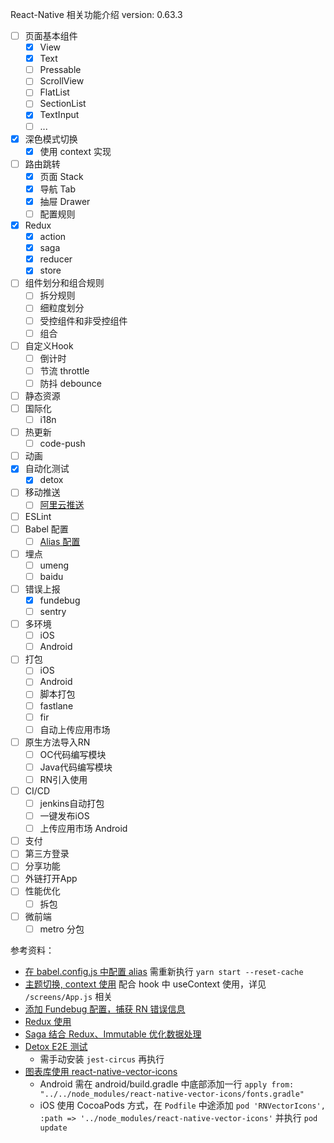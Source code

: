 React-Native 相关功能介绍
version: 0.63.3

- [ ] 页面基本组件
    - [x] View
    - [x] Text
    - [ ] Pressable
    - [ ] ScrollView
    - [ ] FlatList
    - [ ] SectionList
    - [x] TextInput
    - [ ] ...
- [x] 深色模式切换
    - [x] 使用 context 实现
- [ ] 路由跳转
    - [x] 页面 Stack
    - [x] 导航 Tab
    - [x] 抽屉 Drawer
    - [ ] 配置规则
- [x] Redux
    - [x] action
    - [x] saga
    - [x] reducer
    - [x] store
- [ ] 组件划分和组合规则
    - [ ] 拆分规则
    - [ ] 细粒度划分
    - [ ] 受控组件和非受控组件
    - [ ] 组合
- [ ] 自定义Hook
    - [ ] 倒计时
    - [ ] 节流 throttle
    - [ ] 防抖 debounce
- [ ] 静态资源
- [ ] 国际化
    - [ ] i18n
- [ ] 热更新
    - [ ] code-push
- [ ] 动画
- [x] 自动化测试
    - [x] detox
- [ ] 移动推送
  - [ ] [阿里云推送](https://help.aliyun.com/document_detail/53574.html?spm=a2c4g.11174283.6.643.52eb6d16IL7vvE)
- [ ] ESLint
- [ ] Babel 配置
    - [ ] [Alias 配置](https://segmentfault.com/a/1190000023069333)
- [ ] 埋点
    - [ ] umeng
    - [ ] baidu
- [ ] 错误上报
    - [x] fundebug
    - [ ] sentry
- [ ] 多环境
    - [ ] iOS
    - [ ] Android
- [ ] 打包
    - [ ] iOS
    - [ ] Android
    - [ ] 脚本打包
    - [ ] fastlane
    - [ ] fir
    - [ ] 自动上传应用市场
- [ ] 原生方法导入RN
    - [ ] OC代码编写模块
    - [ ] Java代码编写模块
    - [ ] RN引入使用
- [ ] CI/CD
    - [ ] jenkins自动打包
    - [ ] 一键发布iOS
    - [ ] 上传应用市场 Android
- [ ] 支付
- [ ] 第三方登录
- [ ] 分享功能
- [ ] 外链打开App
- [ ] 性能优化
    - [ ] 拆包
- [ ] 微前端
  - [ ] metro 分包

参考资料：
- [在 babel.config.js 中配置 alias](https://segmentfault.com/a/1190000023069333) 需重新执行 `yarn start --reset-cache`
- [主题切换, context 使用](https://zh-hans.reactjs.org/docs/context.html) 配合 hook 中 useContext 使用，详见 `/screens/App.js` 相关
- [添加 Fundebug 配置，捕获 RN 错误信息](https://www.fundebug.com/)
- [Redux 使用](https://www.redux.org.cn/)
- [Saga 结合 Redux、Immutable 优化数据处理](https://redux-saga-in-chinese.js.org/)
- [Detox E2E 测试](https://github.com/maxlxq/detox/blob/master/Detox%20%E9%85%8D%E7%BD%AE%E4%BD%BF%E7%94%A8.md)
  - 需手动安装 `jest-circus` 再执行
- [图表库使用 react-native-vector-icons](https://github.com/oblador/react-native-vector-icons)
  - Android 需在 android/build.gradle 中底部添加一行 `apply from: "../../node_modules/react-native-vector-icons/fonts.gradle"`
  - iOS 使用 CocoaPods 方式，在 `Podfile` 中途添加 `pod 'RNVectorIcons', :path => '../node_modules/react-native-vector-icons'` 并执行 `pod update`
